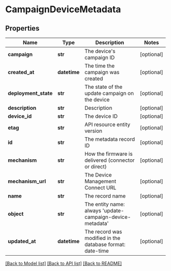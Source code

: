 # CampaignDeviceMetadata

## Properties
Name | Type | Description | Notes
------------ | ------------- | ------------- | -------------
**campaign** | **str** | The device&#39;s campaign ID | [optional] 
**created_at** | **datetime** | The time the campaign was created | [optional] 
**deployment_state** | **str** | The state of the update campaign on the device | [optional] 
**description** | **str** | Description | [optional] 
**device_id** | **str** | The device ID | [optional] 
**etag** | **str** | API resource entity version | [optional] 
**id** | **str** | The metadata record ID | [optional] 
**mechanism** | **str** | How the firmware is delivered (connector or direct) | [optional] 
**mechanism_url** | **str** | The Device Management Connect URL | [optional] 
**name** | **str** | The record name | [optional] 
**object** | **str** | The entity name: always &#39;update-campaign-device-metadata&#39; | [optional] 
**updated_at** | **datetime** | The record was modified in the database format: date-time | [optional] 

[[Back to Model list]](../README.md#documentation-for-models) [[Back to API list]](../README.md#documentation-for-api-endpoints) [[Back to README]](../README.md)


